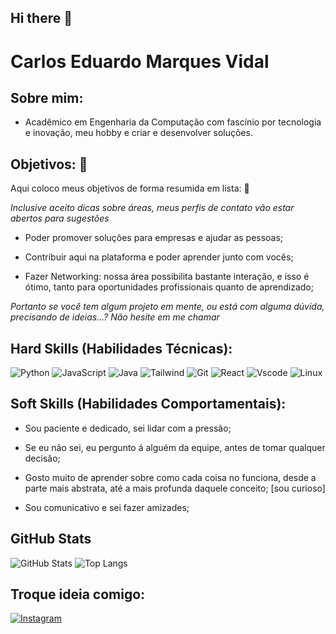 ## Hi there 👋
# **Carlos Eduardo Marques Vidal** 

## Sobre mim:
- Acadêmico em Engenharia da Computação com fascínio por tecnologia e inovação, meu hobby e criar e desenvolver soluções.

## Objetivos: 🎯
Aqui coloco meus objetivos de forma resumida em lista: 📃

*Inclusive aceito dicas sobre áreas, meus perfis de contato vão estar abertos para sugestões*

- Poder promover soluções para empresas e ajudar as pessoas;

- Contribuir aqui na plataforma e poder aprender junto com vocês;

- Fazer Networking: nossa área possibilita bastante interação, e isso é ótimo, tanto para oportunidades profissionais quanto de aprendizado;

*Portanto se você tem algum projeto em mente, ou está com alguma dúvida, precisando de ideias...? Não hesite em me chamar*

## Hard Skills (Habilidades Técnicas):
![Python](https://img.shields.io/badge/python-3670A0?style=for-the-badge&logo=python&logoColor=ffdd54) ![JavaScript](https://img.shields.io/badge/JavaScript-F7DF1E?style=for-the-badge&logo=javascript&logoColor=black) ![Java](https://img.shields.io/badge/java-%23ED8B00.svg?style=for-the-badge&logo=openjdk&logoColor=white) ![Tailwind](https://img.shields.io/badge/tailwindcss-%2338B2AC.svg?style=for-the-badge&logo=tailwind-css&logoColor=white) ![Git](https://img.shields.io/badge/GIT-E44C30?style=for-the-badge&logo=git&logoColor=white) ![React](https://img.shields.io/badge/React-20232A?style=for-the-badge&logo=react&logoColor=61DAFB) ![Vscode](https://img.shields.io/badge/Vscode-007ACC?style=for-the-badge&logo=visual-studio-code&logoColor=white)
	![Linux](https://img.shields.io/badge/Linux-000?style=for-the-badge&logo=linux&logoColor=FCC624)

## Soft Skills (Habilidades Comportamentais):
- Sou paciente e dedicado, sei lidar com a pressão;

- Se eu não sei, eu pergunto á alguém da equipe, antes de tomar qualquer decisão; 

- Gosto muito de aprender sobre como cada coisa no funciona, desde a parte mais abstrata, até a mais profunda daquele conceito; [sou curioso]

- Sou comunicativo e sei fazer amizades;


## GitHub Stats

![GitHub Stats](https://github-readme-stats.vercel.app/api?username=dadusa&theme=transparent&bg_color=000&border_color=30A3DC&show_icons=true&icon_color=30A3DC&title_color=E94D5F&text_color=FFF)
![Top Langs](https://github-readme-stats-git-masterrstaa-rickstaa.vercel.app/api/top-langs/?username=dadusa&layout=compact&bg_color=000&border_color=30A3DC&title_color=E94D5F&text_color=FFF)

## Troque ideia comigo:
[![Instagram](https://img.shields.io/badge/-Instagram-000?style=for-the-badge&logo=instagram&logoColor=E1306C)](https://www.instagram.com/eduardo_vidal7/)
